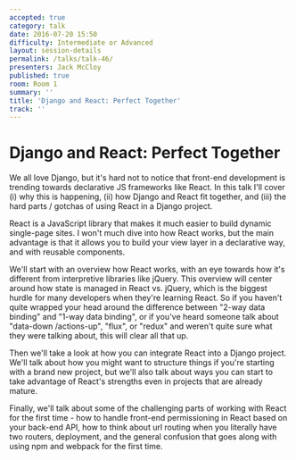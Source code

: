 ```yaml
---
accepted: true
category: talk
date: 2016-07-20 15:50
difficulty: Intermediate or Advanced
layout: session-details
permalink: /talks/talk-46/
presenters: Jack McCloy
published: true
room: Room 1
summary: ''
title: 'Django and React: Perfect Together'
track: ''
---
```


# Django and React: Perfect Together

We all love Django, but it's hard not to notice that front-end development is
trending towards declarative JS frameworks like React. In this talk I'll cover
(i) why this is happening, (ii) how Django and React fit together, and (iii)
the hard parts / gotchas of using React in a Django project.

React is a JavaScript library that makes it much easier to build dynamic
single-page sites. I won't much dive into how React works, but the main
advantage is that it allows you to build your view layer in a declarative way,
and with reusable components.

We'll start with an overview how React works, with an eye towards how it's
different from interpretive libraries like jQuery. This overview will center
around how state is managed in React vs. jQuery, which is the biggest hurdle
for many developers when they're learning React. So if you haven't quite
wrapped your head around the difference between "2-way data binding" and
"1-way data binding", or if you've heard someone talk about "data-down
/actions-up", "flux", or "redux" and weren't quite sure what they were talking
about, this will clear all that up.

Then we'll take a look at how you can integrate React into a Django project.
We'll talk about how you might want to structure things if you're starting
with a brand new project, but we'll also talk about ways you can start to take
advantage of React's strengths even in projects that are already mature.

Finally, we'll talk about some of the challenging parts of working with React
for the first time - how to handle front-end permissioning in React based on
your back-end API, how to think about url routing when you literally have two
routers, deployment, and the general confusion that goes along with using npm
and webpack for the first time.
